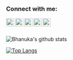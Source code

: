 ### Connect with me:

[<img align="left" alt="BhanukaUOM | Twitter" width="22px" src="https://cdn.jsdelivr.net/npm/simple-icons@v3/icons/twitter.svg" />][twitter]
[<img align="left" alt="BhanukaUOM | LinkedIn" width="22px" src="https://cdn.jsdelivr.net/npm/simple-icons@v3/icons/linkedin.svg" />][linkedin]
[<img align="left" alt="BhanukaUOM | Facebook" width="22px" src="https://cdn.jsdelivr.net/npm/simple-icons@3.4.1/icons/facebook.svg" />][Facebook]
[<img align="left" alt="BhanukaUOM | StackOverFlow" width="22px" src="https://cdn.jsdelivr.net/npm/simple-icons@3.4.1/icons/stackoverflow.svg" />][StackOverFlow]
[<img align="left" alt="BhanukaUOM | gitlab" width="22px" src="https://cdn.jsdelivr.net/npm/simple-icons@3.4.1/icons/gitlab.svg" />][gitlab]

</br>
</br>

![Bhanuka's github stats](https://github-readme-stats.vercel.app/api?username=BhanukaUOM&include_all_commits=true&show_icons=true&theme=dark)

[![Top Langs](https://github-readme-stats.vercel.app/api/top-langs/?username=BhanukaUOM&layout=compact)](https://github.com/BhanukaUOM)
</br>



[twitter]: https://twitter.com/bhanukauom
[linkedin]: https://linkedin.com/in/BhanukaUOM
[StackOverFlow]: https://stackoverflow.com/users/8409653/bhanuka-rathnayaka
[gitlab]: https://gitlab.com/BhanukaUOM
[Facebook]: https://www.facebook.com/BhanukaUOM
